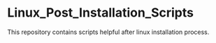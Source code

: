 # Linux_Post_Installation_Scripts
This repository contains scripts helpful after linux installation process. 
